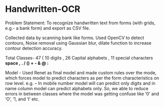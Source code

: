 # Handwritten-OCR

Problem Statement: To recognize handwritten text from forms (with grids, e.g.- a bank form) and export as CSV file.

Collected data by scanning bank like forms. Used OpenCV to detect contours, Noise removal using Gaussian blur, dilate function to increase contour detection accuracy.

Total Classes- 47 ( 10 digits , 26 Capital alphabets , 11 special characters  <b> space , . / () + - & @ : </b>

Model - Used Renet as final model and made custom rules over the mode,  which forces model to predict characters as per the form characteristics on row level. e.g. – In mobile number model will can predict only digits and in name column model can predict alphabets only. So, we able to reduce errors in between classes where the model was getting confuse like ‘0’ and ‘O’, ‘1, and ‘I’ etc.
